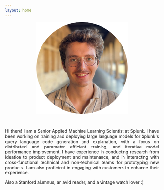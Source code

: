 ```yaml
---
layout: home
---
```



<p align="center">
  <img src="/assets/image.png" width="300"/>
</p>
<br>

<p style='text-align: justify;'>
Hi there! I am a Senior Applied Machine Learning Scientist at Splunk. I have been working on training and deploying large language models for Splunk's query language code generation and explanation, with a focus on distributed and parameter efficient training, and iterative model performance improvement. I have experience in conducting research from ideation to product deployment and maintenance, and in interacting with cross-functional technical and non-technical teams for prototyping new products. I am also proficient in engaging with customers to enhance their experience.
</p>

<p style='text-align: justify;'>
Also a Stanford alumnus, an avid reader, and a vintage watch lover :)
</p>